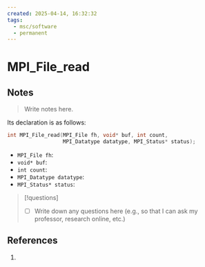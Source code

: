 ```yaml
---
created: 2025-04-14, 16:32:32
tags:
  - msc/software
  - permanent
---
```

# MPI_File_read

## Notes

> Write notes here.

Its declaration is as follows:

```c
int MPI_File_read(MPI_File fh, void* buf, int count,
                  MPI_Datatype datatype, MPI_Status* status);
```

- `MPI_File fh`:
- `void* buf`:
- `int count`:
- `MPI_Datatype datatype`:
- `MPI_Status* status`:

> [!questions]
> - [ ] Write down any questions here (e.g., so that I can ask my professor, research online, etc.)

## References

1. 
